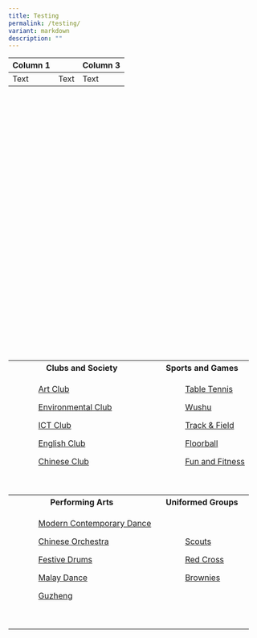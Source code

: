 ```yaml
---
title: Testing
permalink: /testing/
variant: markdown
description: ""
---
```






| Column 1 |  | Column 3 |
| -------- | -------- | -------- |
| Text     | Text     | Text     |



&nbsp;&nbsp;&nbsp;&nbsp;<style>

        table {

            width: 20%;

            border-collapse: collapse;

            margin: 20px auto;

        }

        th, td {

            border: 1px solid black;

            padding: 10px;

            text-align: center;

        }

        th {

            background-color: #f2f2f2;

        }

        a {

            text-decoration: none;

            color: blue;

        }

        a:hover {

            text-decoration: underline;

        }

    </style>





  



&nbsp;&nbsp;&nbsp;&nbsp;

&nbsp;&nbsp;&nbsp;&nbsp;&nbsp;&nbsp;&nbsp;&nbsp;

&nbsp;&nbsp;&nbsp;&nbsp;&nbsp;&nbsp;&nbsp;&nbsp;

&nbsp;&nbsp;&nbsp;&nbsp;

&nbsp;&nbsp;&nbsp;&nbsp;

&nbsp;&nbsp;&nbsp;&nbsp;&nbsp;&nbsp;&nbsp;&nbsp;

&nbsp;&nbsp;&nbsp;&nbsp;&nbsp;&nbsp;&nbsp;&nbsp;

&nbsp;&nbsp;&nbsp;&nbsp;

&nbsp;&nbsp;&nbsp;&nbsp;

&nbsp;&nbsp;&nbsp;&nbsp;&nbsp;&nbsp;&nbsp;&nbsp;

&nbsp;&nbsp;&nbsp;&nbsp;&nbsp;&nbsp;&nbsp;&nbsp;

&nbsp;&nbsp;&nbsp;&nbsp;

&nbsp;&nbsp;&nbsp;&nbsp;

&nbsp;&nbsp;&nbsp;&nbsp;&nbsp;&nbsp;&nbsp;&nbsp;

&nbsp;&nbsp;&nbsp;&nbsp;&nbsp;&nbsp;&nbsp;&nbsp;

&nbsp;&nbsp;&nbsp;&nbsp;<table><tbody><tr><th>Clubs and Society</th><th>Sports and Games</th></tr><tr><td>

&nbsp;&nbsp;&nbsp;&nbsp;&nbsp;&nbsp;&nbsp;&nbsp;&nbsp;&nbsp;&nbsp;&nbsp;<a href="#">Art Club</a><br>

&nbsp;&nbsp;&nbsp;&nbsp;&nbsp;&nbsp;&nbsp;&nbsp;&nbsp;&nbsp;&nbsp;&nbsp;<a href="#">Environmental Club</a><br>

&nbsp;&nbsp;&nbsp;&nbsp;&nbsp;&nbsp;&nbsp;&nbsp;&nbsp;&nbsp;&nbsp;&nbsp;<a href="#">ICT Club</a><br>

&nbsp;&nbsp;&nbsp;&nbsp;&nbsp;&nbsp;&nbsp;&nbsp;&nbsp;&nbsp;&nbsp;&nbsp;<a href="#">English Club</a><br>

&nbsp;&nbsp;&nbsp;&nbsp;&nbsp;&nbsp;&nbsp;&nbsp;&nbsp;&nbsp;&nbsp;&nbsp;<a href="#">Chinese Club</a>

&nbsp;&nbsp;&nbsp;&nbsp;&nbsp;&nbsp;&nbsp;&nbsp;</td><td>

&nbsp;&nbsp;&nbsp;&nbsp;&nbsp;&nbsp;&nbsp;&nbsp;&nbsp;&nbsp;&nbsp;&nbsp;<a href="#">Table Tennis</a><br>

&nbsp;&nbsp;&nbsp;&nbsp;&nbsp;&nbsp;&nbsp;&nbsp;&nbsp;&nbsp;&nbsp;&nbsp;<a href="#">Wushu</a><br>

&nbsp;&nbsp;&nbsp;&nbsp;&nbsp;&nbsp;&nbsp;&nbsp;&nbsp;&nbsp;&nbsp;&nbsp;<a href="#">Track &amp; Field</a><br>

&nbsp;&nbsp;&nbsp;&nbsp;&nbsp;&nbsp;&nbsp;&nbsp;&nbsp;&nbsp;&nbsp;&nbsp;<a href="#">Floorball</a><br>

&nbsp;&nbsp;&nbsp;&nbsp;&nbsp;&nbsp;&nbsp;&nbsp;&nbsp;&nbsp;&nbsp;&nbsp;<a href="#">Fun and Fitness</a>

&nbsp;&nbsp;&nbsp;&nbsp;&nbsp;&nbsp;&nbsp;&nbsp;</td></tr><tr><th>Performing Arts</th><th>Uniformed Groups</th></tr><tr><td>

&nbsp;&nbsp;&nbsp;&nbsp;&nbsp;&nbsp;&nbsp;&nbsp;&nbsp;&nbsp;&nbsp;&nbsp;<a href="#">Modern Contemporary Dance</a><br>

&nbsp;&nbsp;&nbsp;&nbsp;&nbsp;&nbsp;&nbsp;&nbsp;&nbsp;&nbsp;&nbsp;&nbsp;<a href="#">Chinese Orchestra</a><br>

&nbsp;&nbsp;&nbsp;&nbsp;&nbsp;&nbsp;&nbsp;&nbsp;&nbsp;&nbsp;&nbsp;&nbsp;<a href="#">Festive Drums</a><br>

&nbsp;&nbsp;&nbsp;&nbsp;&nbsp;&nbsp;&nbsp;&nbsp;&nbsp;&nbsp;&nbsp;&nbsp;<a href="#">Malay Dance</a><br>

&nbsp;&nbsp;&nbsp;&nbsp;&nbsp;&nbsp;&nbsp;&nbsp;&nbsp;&nbsp;&nbsp;&nbsp;<a href="#">Guzheng</a>

&nbsp;&nbsp;&nbsp;&nbsp;&nbsp;&nbsp;&nbsp;&nbsp;</td><td>

&nbsp;&nbsp;&nbsp;&nbsp;&nbsp;&nbsp;&nbsp;&nbsp;&nbsp;&nbsp;&nbsp;&nbsp;<a href="#">Scouts</a><br>

&nbsp;&nbsp;&nbsp;&nbsp;&nbsp;&nbsp;&nbsp;&nbsp;&nbsp;&nbsp;&nbsp;&nbsp;<a href="#">Red Cross</a><br>

&nbsp;&nbsp;&nbsp;&nbsp;&nbsp;&nbsp;&nbsp;&nbsp;&nbsp;&nbsp;&nbsp;&nbsp;<a href="#">Brownies</a>

&nbsp;&nbsp;&nbsp;&nbsp;&nbsp;&nbsp;&nbsp;&nbsp;</td></tr>

</tbody></table>
